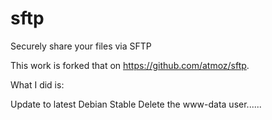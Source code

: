 # sftp
Securely share your files via SFTP

This work is forked that on https://github.com/atmoz/sftp.

What I did is:

  Update to latest Debian Stable
  Delete the www-data user...... 
